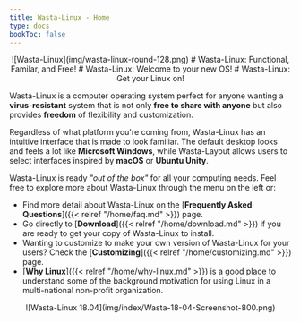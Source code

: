 ```yaml
---
title: Wasta-Linux - Home
type: docs
bookToc: false
---
```

<p align="center"> ![Wasta-Linux](img/wasta-linux-round-128.png)
# Wasta-Linux: Functional, Familar, and Free!
# Wasta-Linux: Welcome to your new OS!
# Wasta-Linux: Get your Linux on!

Wasta-Linux is a computer operating system perfect for anyone wanting a **virus-resistant** system that is not only **free to share with anyone** but also provides **freedom** of flexibility and customization.

Regardless of what platform you're coming from, Wasta-Linux has an intuitive interface that is made to look familiar. The default desktop looks and feels a lot like **Microsoft Windows**, while Wasta-Layout allows users to select interfaces inspired by **macOS** or **Ubuntu Unity**.

Wasta-Linux is ready *"out of the box"* for all your computing needs. Feel free to explore more about Wasta-Linux through the menu on the left or:

* Find more detail about Wasta-Linux on the [**Frequently Asked Questions**]({{< relref "/home/faq.md" >}}) page.
* Go directly to [**Download**]({{< relref "/home/download.md" >}}) if you are ready to get your copy of Wasta-Linux to install.
* Wanting to customize to make your own version of Wasta-Linux for your users? Check the [**Customizing**]({{< relref "/home/customizing.md" >}}) page.
* [**Why Linux**]({{< relref "/home/why-linux.md" >}}) is a good place to understand some of the background motivation for using Linux in a multi-national non-profit organization.

<p align="center">![Wasta-Linux 18.04](img/index/Wasta-18-04-Screenshot-800.png)

